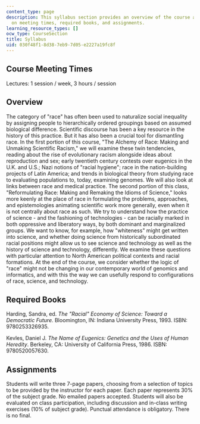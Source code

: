 ```yaml
---
content_type: page
description: This syllabus section provides an overview of the course and information
  on meeting times, required books, and assignments.
learning_resource_types: []
ocw_type: CourseSection
title: Syllabus
uid: 030f48f1-8d38-7eb9-7d05-e2227a19fc8f
---
```


Course Meeting Times
--------------------

Lectures: 1 session / week, 3 hours / session

Overview
--------

The category of "race" has often been used to naturalize social inequality by assigning people to hierarchically ordered groupings based on assumed biological difference. Scientific discourse has been a key resource in the history of this practice. But it has also been a crucial tool for dismantling race. In the first portion of this course, "The Alchemy of Race: Making and Unmaking Scientific Racism," we will examine these twin tendencies, reading about the rise of evolutionary racism alongside ideas about reproduction and sex; early twentieth century contests over eugenics in the U.K. and U.S.; Nazi notions of "racial hygiene"; race in the nation-building projects of Latin America; and trends in biological theory from studying race to evaluating populations to, today, examining genomes. We will also look at links between race and medical practice. The second portion of this class, "Reformulating Race: Making and Remaking the Idioms of Science," looks more keenly at the place of race in formulating the problems, approaches, and epistemologies animating scientific work more generally, even when it is not centrally about race as such. We try to understand how the practice of science - and the fashioning of technologies - can be racially marked in both oppressive and liberatory ways, by both dominant and marginalized groups. We want to know, for example, how "whiteness" might get written into science, and whether doing science from historically subordinated racial positions might allow us to see science and technology as well as the history of science and technology, differently. We examine these questions with particular attention to North American political contexts and racial formations. At the end of the course, we consider whether the logic of "race" might not be changing in our contemporary world of genomics and informatics, and with this the way we can usefully respond to configurations of race, science, and technology.

Required Books
--------------

Harding, Sandra, ed. _The "Racial" Economy of Science: Toward a Democratic Future._ Bloomington, IN: Indiana University Press, 1993. ISBN: 9780253326935.

Kevles, Daniel J. _The Name of Eugenics: Genetics and the Uses of Human Heredity_. Berkeley, CA: University of California Press, 1986. ISBN: 9780520057630.

Assignments
-----------

Students will write three 7-page papers, choosing from a selection of topics to be provided by the instructor for each paper. Each paper represents 30% of the subject grade. No emailed papers accepted. Students will also be evaluated on class participation, including discussion and in-class writing exercises (10% of subject grade). Punctual attendance is obligatory. There is no final.